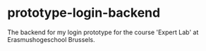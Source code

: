 # prototype-login-backend
The backend for my login prototype for the course 'Expert Lab' at Erasmushogeschool Brussels.
